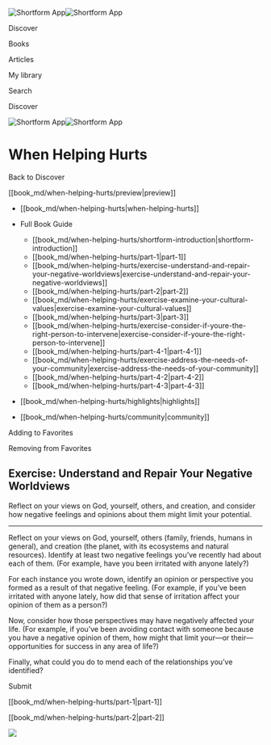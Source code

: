 ![Shortform App](/img/logo.36a2399e.svg)![Shortform App](/img/logo-dark.70c1b072.svg)

Discover

Books

Articles

My library

Search

Discover

![Shortform App](/img/logo.36a2399e.svg)![Shortform App](/img/logo-dark.70c1b072.svg)

# When Helping Hurts

Back to Discover

[[book_md/when-helping-hurts/preview|preview]]

  * [[book_md/when-helping-hurts|when-helping-hurts]]
  * Full Book Guide

    * [[book_md/when-helping-hurts/shortform-introduction|shortform-introduction]]
    * [[book_md/when-helping-hurts/part-1|part-1]]
    * [[book_md/when-helping-hurts/exercise-understand-and-repair-your-negative-worldviews|exercise-understand-and-repair-your-negative-worldviews]]
    * [[book_md/when-helping-hurts/part-2|part-2]]
    * [[book_md/when-helping-hurts/exercise-examine-your-cultural-values|exercise-examine-your-cultural-values]]
    * [[book_md/when-helping-hurts/part-3|part-3]]
    * [[book_md/when-helping-hurts/exercise-consider-if-youre-the-right-person-to-intervene|exercise-consider-if-youre-the-right-person-to-intervene]]
    * [[book_md/when-helping-hurts/part-4-1|part-4-1]]
    * [[book_md/when-helping-hurts/exercise-address-the-needs-of-your-community|exercise-address-the-needs-of-your-community]]
    * [[book_md/when-helping-hurts/part-4-2|part-4-2]]
    * [[book_md/when-helping-hurts/part-4-3|part-4-3]]
  * [[book_md/when-helping-hurts/highlights|highlights]]
  * [[book_md/when-helping-hurts/community|community]]



Adding to Favorites 

Removing from Favorites 

## Exercise: Understand and Repair Your Negative Worldviews

Reflect on your views on God, yourself, others, and creation, and consider how negative feelings and opinions about them might limit your potential.

* * *

Reflect on your views on God, yourself, others (family, friends, humans in general), and creation (the planet, with its ecosystems and natural resources). Identify at least two negative feelings you’ve recently had about each of them. (For example, have you been irritated with anyone lately?)

For each instance you wrote down, identify an opinion or perspective you formed as a result of that negative feeling. (For example, if you’ve been irritated with anyone lately, how did that sense of irritation affect your opinion of them as a person?)

Now, consider how those perspectives may have negatively affected your life. (For example, if you’ve been avoiding contact with someone because you have a negative opinion of them, how might that limit your—or their—opportunities for success in any area of life?)

Finally, what could you do to mend each of the relationships you’ve identified?

Submit 

[[book_md/when-helping-hurts/part-1|part-1]]

[[book_md/when-helping-hurts/part-2|part-2]]

![](https://bat.bing.com/action/0?ti=56018282&Ver=2&mid=f420a95e-7764-4f0e-afda-b8bbb170cbf9&sid=72e6e650642c11eeb2dd2161d176fe8d&vid=72e70890642c11eeb72d79fe7b6df2c6&vids=0&msclkid=N&pi=0&lg=en-US&sw=800&sh=600&sc=24&nwd=1&tl=Shortform%20%7C%20Book&p=https%3A%2F%2Fwww.shortform.com%2Fapp%2Fbook%2Fwhen-helping-hurts%2Fexercise-understand-and-repair-your-negative-worldviews&r=&lt=966&evt=pageLoad&sv=1&rn=471670)
